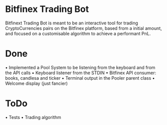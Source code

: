 # Bitfinex Trading Bot

Bitfinext Trading Bot is meant to be an interactive tool for trading CryptoCurrencies pairs on the Bitfinex platform, based from a initial amount, and focused on a customisable algorithm to achieve a performant PnL.

# Done

• Implemented a Pool System to be listening from the keyboard and from the API calls
• Keyboard listener from the STDIN
• Bitfinex API consumer: books, candlesa and ticker
• Terminal output in the Pooler parent class
• Welcome display (just fancier)

# ToDo

• Tests 
• Trading algorithm